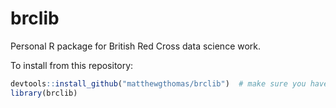 # brclib
Personal R package for British Red Cross data science work.

To install from this repository:

```r
devtools::install_github("matthewgthomas/brclib")  # make sure you have the devtools library installed first
library(brclib)
```
